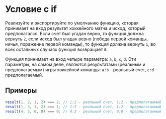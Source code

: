 # Условие с if

Реализуйте и экспортируйте по умолчанию функцию, которая принимает на вход результат хоккейного матча и исход, который предполагался. Если счет был угадан верно, то функция должна вернуть <code>2</code>, если исход был угадан верно (победа первой команды, ничья, поражение первой команды), то функция должна вернуть <code>1</code>, во всех остальных случаях функция возвращает <code>0</code>.

Функция принимает на вход четыре параметра: <code>a</code>, <code>b</code>, <code>c</code>, <code>d</code>. Эти параметры, на самом деле, являются результатами (реальным и предполагаемым) игры хоккейной команды: <code>a:b</code> - реальный счет, <code>c:d</code> - предполагаемый.

## Примеры

```javascript
result(1, 2, 1, 2) === 2; // 1:2 - реальный счет, 1:2 - предполагаемый
result(1, 3, 1, 2) === 1; // 1:3 - реальный счет, 1:2 - предполагаемый
result(4, 3, 0, 0) === 0; // 4:3 - реальный счет, 0:0 - предполагаемый
```
